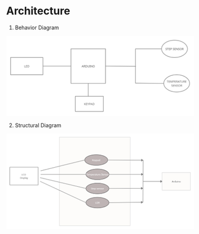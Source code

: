 # Architecture 

1. Behavior Diagram

![](https://github.com/dhaya007/M2-EmbSys/blob/main/Project/6_ImagesAndVideos/Behavior%20Diagram.jpg)

2. Structural Diagram

![](https://github.com/dhaya007/M2-EmbSys/blob/main/Project/6_ImagesAndVideos/Structural%20Diagram.jpg)
